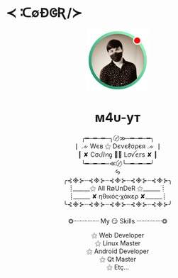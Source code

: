 # ≺ ᑥ∅ÐᱜƦ/≻ 
<center>
<p align="center">
  <img width="140" height="140" src="1.png">
</p>

<h1 align="center">  м4υ-ут</h1>
<p align="center">
╭━─━─━─╮〄≫─━─━─━╮ </br>
┃ .ᨀ Wєв ⚝ Dєνєℓσρєя .ᨀ ┃ </br>
┃  ✘ Cσᦔⅈꪀᧁ 👩‍💻 Lσꪜꫀ𝕣s ✘ ┃ </br>
╰━─━─━─≪〄╰─━─━─━╯ </br>
ꚸ</br>
╭⊰᯽⊱┈⊰᯽⊱┈⊰᯽⊱┈⊰᯽⊱┈⊰᯽⊱╮<br>
┊______⚝ All R∅UnDeR ⚝______┊  <br>
┊______ ✘ ηθικός·χάκερ ✘______┊  <br>
╰⊰᯽⊱┈⊰᯽⊱┈⊰᯽⊱┈⊰᯽⊱┈⊰᯽⊱╯ <br>

</p>
<p align="center">
⭗᠁᠁᠁᠁ My 😏 Skills ᠁᠁᠁᠁⭗<br></p>
⚝ Web Developer <br>
⚝ Linux Master <br>
⚝ Android Developer <br>
⚝ Qt Master <br>
⚝ Etç... <br>
